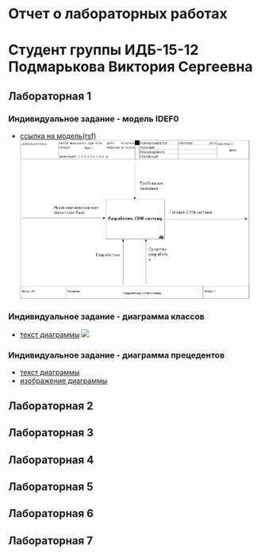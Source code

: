 # Отчет о лабораторных работах
# Студент группы ИДБ-15-12 Подмарькова Виктория Сергеевна
## Лабораторная 1
### Индивидуальное задание - модель IDEF0
* [ссылка на модель(rsf)](https://github.com/victoriapdmr/victoria.github.io/blob/master/%D0%9C%D0%BE%D0%B4%D0%B5%D0%BB%D1%8C.rsf)
![](https://github.com/victoriapdmr/victoria.github.io/blob/master/01_A0.png)
### Индивидуальное задание - диаграмма классов
* [текст диаграммы](https://github.com/victoriapdmr/victoria.github.io/blob/master/%D0%94%D0%B8%D0%B0%D0%B3%D1%80%D0%B0%D0%BC%D0%BC%D0%B0%20%D0%BA%D0%BB%D0%B0%D1%81%D1%81%D0%BE%D0%B2.txt)
![](http://www.plantuml.com/plantuml/png/PP2_IaCn6CNdvYa-EkdWEzHs5iJ5ETm46vhUo9TR74ImEhW83hw0-WIfM1ekscSuUIC_SXV_BE5mSd9-XqnYfxbRBRsA2zTUQjPBQhoEaQxLQAgRnGM7LMjcmGUcyxdhh1eTCuUhmPbwYKWmiB7yqxfHGyiOBqZObLivDzYNk_A0Z7vCEjAfC0YlShV51nA9-1L5ZwpmNEKUxqZbYMPd9qTbZLpMOcxnAS_-4f24ylWlMUxf06yLjXdgy8KibTY9x6j7tOPqAFFdpbXg73VUgebjZNpHDm00)
### Индивидуальное задание - диаграмма прецедентов
* [текст диаграммы](https://github.com/victoriapdmr/victoria.github.io/blob/master/%D0%94%D0%B8%D0%B0%D0%B3%D1%80%D0%B0%D0%BC%D0%BC%D0%B0%20%D0%BF%D1%80%D0%B5%D1%86%D0%B5%D0%B4%D0%B5%D0%BD%D1%82%D0%BE%D0%B2.txt)
* [изображение диаграммы](http://www.plantuml.com/plantuml/png/fP6zIWD14CVhp5CCMsaHy054Sh4-kCvwkLkJ9PTRcTt3mWWQiGiMbZP-DBP138Hez1LctyYHJIIznRB3_-F7BDlpGLDenpNuaMtEDEanwZ8umWlez7Kv6f1hc-hOrIAT36qmqCc8t7bI-hL49EYeChGhNUxmMczAxSs_YRKv3HWSaXqC0rQMJ1ciQo3jMnoWzgZubHVymL_y9lTARSnyOxxm8jxocfUyuhdQDfFt7AVnXj-bjexJlsBo7WJuoTzn5k_YL1XN2hQlobBYaPVnckV2c27VI-59GO7TBkvb-o3dTyn1bZoSo5H0BiBaI1Q3dcag-O0V)
## Лабораторная 2

## Лабораторная 3

## Лабораторная 4

## Лабораторная 5

## Лабораторная 6

## Лабораторная 7
